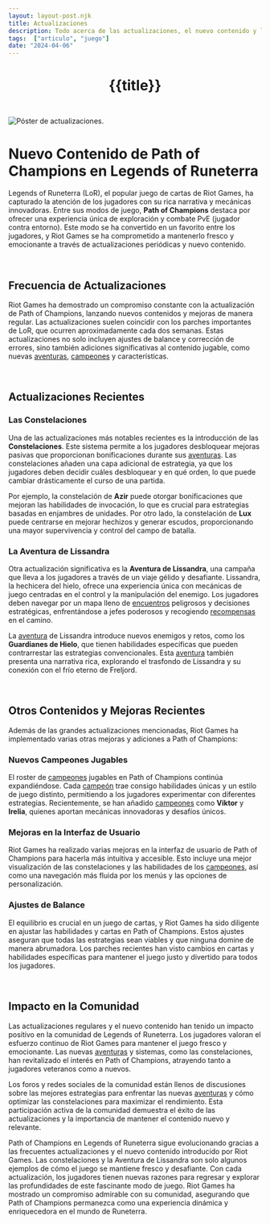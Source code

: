 ```yaml
---
layout: layout-post.njk
title: Actualizaciones
description: Todo acerca de las actualizaciones, el nuevo contenido y la frencuencia de éstas.
tags:  ["articulo", "juego"]
date: "2024-04-06"
---
```


# <p style="text-align: center;">**{{title}}**</p>

</br>
<div class="clearfix">
  <img src="/img/actualizaciones-1.webp" class="col-md-6 float-md-end mb-3 ms-md-3" alt="Póster de actualizaciones.">

# Nuevo Contenido de Path of Champions en Legends of Runeterra

Legends of Runeterra (LoR), el popular juego de cartas de Riot Games, ha capturado la atención de los jugadores con su rica narrativa y mecánicas innovadoras. Entre sus modos de juego, **Path of Champions** destaca por ofrecer una experiencia única de exploración y combate PvE (jugador contra entorno). Este modo se ha convertido en un favorito entre los jugadores, y Riot Games se ha comprometido a mantenerlo fresco y emocionante a través de actualizaciones periódicas y nuevo contenido.

<br>

## Frecuencia de Actualizaciones

Riot Games ha demostrado un compromiso constante con la actualización de Path of Champions, lanzando nuevos contenidos y mejoras de manera regular. Las actualizaciones suelen coincidir con los parches importantes de LoR, que ocurren aproximadamente cada dos semanas. Estas actualizaciones no solo incluyen ajustes de balance y corrección de errores, sino también adiciones significativas al contenido jugable, como nuevas <a href="/articulo-aventuras">aventuras</a>, <a href="/articulo-constelaciones-campeones">campeones</a> y características.


<br>

## Actualizaciones Recientes

### Las Constelaciones

Una de las actualizaciones más notables recientes es la introducción de las **Constelaciones**. Este sistema permite a los jugadores desbloquear mejoras pasivas que proporcionan bonificaciones durante sus <a href="/articulo-aventuras">aventuras</a>. Las constelaciones añaden una capa adicional de estrategia, ya que los jugadores deben decidir cuáles desbloquear y en qué orden, lo que puede cambiar drásticamente el curso de una partida.

Por ejemplo, la constelación de **Azir** puede otorgar bonificaciones que mejoran las habilidades de invocación, lo que es crucial para estrategias basadas en enjambres de unidades. Por otro lado, la constelación de **Lux** puede centrarse en mejorar hechizos y generar escudos, proporcionando una mayor supervivencia y control del campo de batalla.

### La Aventura de Lissandra

Otra actualización significativa es la **Aventura de Lissandra**, una campaña que lleva a los jugadores a través de un viaje gélido y desafiante. Lissandra, la hechicera del hielo, ofrece una experiencia única con mecánicas de juego centradas en el control y la manipulación del enemigo. Los jugadores deben navegar por un mapa lleno de <a href="/articulo-encuentros">encuentros</a> peligrosos y decisiones estratégicas, enfrentándose a jefes poderosos y recogiendo <a href="/articulo-recompensas">recompensas</a> en el camino.

La <a href="/articulo-aventuras">aventura</a> de Lissandra introduce nuevos enemigos y retos, como los **Guardianes de Hielo**, que tienen habilidades específicas que pueden contrarrestar las estrategias convencionales. Esta <a href="/articulo-aventuras">aventura</a> también presenta una narrativa rica, explorando el trasfondo de Lissandra y su conexión con el frío eterno de Freljord.


<br>

## Otros Contenidos y Mejoras Recientes

Además de las grandes actualizaciones mencionadas, Riot Games ha implementado varias otras mejoras y adiciones a Path of Champions:

### Nuevos Campeones Jugables

El roster de <a href="/articulo-constelaciones-campeones">campeones</a> jugables en Path of Champions continúa expandiéndose. Cada <a href="/articulo-constelaciones-campeones">campeón</a> trae consigo habilidades únicas y un estilo de juego distinto, permitiendo a los jugadores experimentar con diferentes estrategias. Recientemente, se han añadido <a href="/articulo-constelaciones-campeones">campeones</a> como **Viktor** y **Irelia**, quienes aportan mecánicas innovadoras y desafíos únicos.

### Mejoras en la Interfaz de Usuario

Riot Games ha realizado varias mejoras en la interfaz de usuario de Path of Champions para hacerla más intuitiva y accesible. Esto incluye una mejor visualización de las constelaciones y las habilidades de los <a href="/articulo-constelaciones-campeones">campeones</a>, así como una navegación más fluida por los menús y las opciones de personalización.

### Ajustes de Balance

El equilibrio es crucial en un juego de cartas, y Riot Games ha sido diligente en ajustar las habilidades y cartas en Path of Champions. Estos ajustes aseguran que todas las estrategias sean viables y que ninguna domine de manera abrumadora. Los parches recientes han visto cambios en cartas y habilidades específicas para mantener el juego justo y divertido para todos los jugadores.


<br>

## Impacto en la Comunidad

Las actualizaciones regulares y el nuevo contenido han tenido un impacto positivo en la comunidad de Legends of Runeterra. Los jugadores valoran el esfuerzo continuo de Riot Games para mantener el juego fresco y emocionante. Las nuevas <a href="/articulo-aventuras">aventuras</a> y sistemas, como las constelaciones, han revitalizado el interés en Path of Champions, atrayendo tanto a jugadores veteranos como a nuevos.

Los foros y redes sociales de la comunidad están llenos de discusiones sobre las mejores estrategias para enfrentar las nuevas <a href="/articulo-aventuras">aventuras</a> y cómo optimizar las constelaciones para maximizar el rendimiento. Esta participación activa de la comunidad demuestra el éxito de las actualizaciones y la importancia de mantener el contenido nuevo y relevante.

Path of Champions en Legends of Runeterra sigue evolucionando gracias a las frecuentes actualizaciones y el nuevo contenido introducido por Riot Games. Las constelaciones y la Aventura de Lissandra son solo algunos ejemplos de cómo el juego se mantiene fresco y desafiante. Con cada actualización, los jugadores tienen nuevas razones para regresar y explorar las profundidades de este fascinante modo de juego. Riot Games ha mostrado un compromiso admirable con su comunidad, asegurando que Path of Champions permanezca como una experiencia dinámica y enriquecedora en el mundo de Runeterra.

</div>